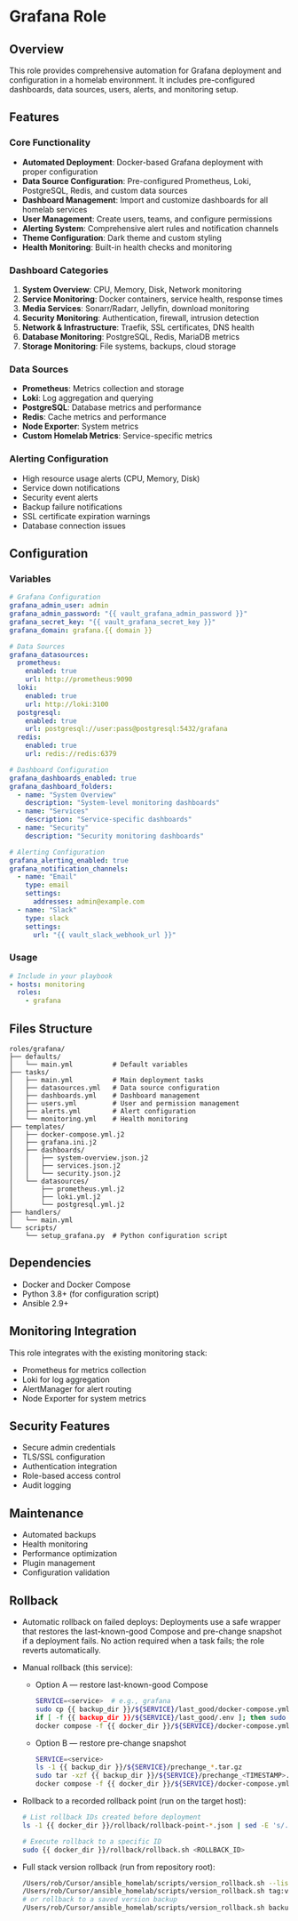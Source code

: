# Grafana Role

## Overview
This role provides comprehensive automation for Grafana deployment and configuration in a homelab environment. It includes pre-configured dashboards, data sources, users, alerts, and monitoring setup.

## Features

### Core Functionality
- **Automated Deployment**: Docker-based Grafana deployment with proper configuration
- **Data Source Configuration**: Pre-configured Prometheus, Loki, PostgreSQL, Redis, and custom data sources
- **Dashboard Management**: Import and customize dashboards for all homelab services
- **User Management**: Create users, teams, and configure permissions
- **Alerting System**: Comprehensive alert rules and notification channels
- **Theme Configuration**: Dark theme and custom styling
- **Health Monitoring**: Built-in health checks and monitoring

### Dashboard Categories
1. **System Overview**: CPU, Memory, Disk, Network monitoring
2. **Service Monitoring**: Docker containers, service health, response times
3. **Media Services**: Sonarr/Radarr, Jellyfin, download monitoring
4. **Security Monitoring**: Authentication, firewall, intrusion detection
5. **Network & Infrastructure**: Traefik, SSL certificates, DNS health
6. **Database Monitoring**: PostgreSQL, Redis, MariaDB metrics
7. **Storage Monitoring**: File systems, backups, cloud storage

### Data Sources
- **Prometheus**: Metrics collection and storage
- **Loki**: Log aggregation and querying
- **PostgreSQL**: Database metrics and performance
- **Redis**: Cache metrics and performance
- **Node Exporter**: System metrics
- **Custom Homelab Metrics**: Service-specific metrics

### Alerting Configuration
- High resource usage alerts (CPU, Memory, Disk)
- Service down notifications
- Security event alerts
- Backup failure notifications
- SSL certificate expiration warnings
- Database connection issues

## Configuration

### Variables
```yaml
# Grafana Configuration
grafana_admin_user: admin
grafana_admin_password: "{{ vault_grafana_admin_password }}"
grafana_secret_key: "{{ vault_grafana_secret_key }}"
grafana_domain: grafana.{{ domain }}

# Data Sources
grafana_datasources:
  prometheus:
    enabled: true
    url: http://prometheus:9090
  loki:
    enabled: true
    url: http://loki:3100
  postgresql:
    enabled: true
    url: postgresql://user:pass@postgresql:5432/grafana
  redis:
    enabled: true
    url: redis://redis:6379

# Dashboard Configuration
grafana_dashboards_enabled: true
grafana_dashboard_folders:
  - name: "System Overview"
    description: "System-level monitoring dashboards"
  - name: "Services"
    description: "Service-specific dashboards"
  - name: "Security"
    description: "Security monitoring dashboards"

# Alerting Configuration
grafana_alerting_enabled: true
grafana_notification_channels:
  - name: "Email"
    type: email
    settings:
      addresses: admin@example.com
  - name: "Slack"
    type: slack
    settings:
      url: "{{ vault_slack_webhook_url }}"
```

### Usage
```yaml
# Include in your playbook
- hosts: monitoring
  roles:
    - grafana
```

## Files Structure
```
roles/grafana/
├── defaults/
│   └── main.yml          # Default variables
├── tasks/
│   ├── main.yml          # Main deployment tasks
│   ├── datasources.yml   # Data source configuration
│   ├── dashboards.yml    # Dashboard management
│   ├── users.yml         # User and permission management
│   ├── alerts.yml        # Alert configuration
│   └── monitoring.yml    # Health monitoring
├── templates/
│   ├── docker-compose.yml.j2
│   ├── grafana.ini.j2
│   ├── dashboards/
│   │   ├── system-overview.json.j2
│   │   ├── services.json.j2
│   │   └── security.json.j2
│   └── datasources/
│       ├── prometheus.yml.j2
│       ├── loki.yml.j2
│       └── postgresql.yml.j2
├── handlers/
│   └── main.yml
└── scripts/
    └── setup_grafana.py  # Python configuration script
```

## Dependencies
- Docker and Docker Compose
- Python 3.8+ (for configuration script)
- Ansible 2.9+

## Monitoring Integration
This role integrates with the existing monitoring stack:
- Prometheus for metrics collection
- Loki for log aggregation
- AlertManager for alert routing
- Node Exporter for system metrics

## Security Features
- Secure admin credentials
- TLS/SSL configuration
- Authentication integration
- Role-based access control
- Audit logging

## Maintenance
- Automated backups
- Health monitoring
- Performance optimization
- Plugin management
- Configuration validation 

## Rollback

- Automatic rollback on failed deploys: Deployments use a safe wrapper that restores the last-known-good Compose and pre-change snapshot if a deployment fails. No action required when a task fails; the role reverts automatically.

- Manual rollback (this service):
  - Option A — restore last-known-good Compose
    ```bash
    SERVICE=<service>  # e.g., grafana
    sudo cp {{ backup_dir }}/${SERVICE}/last_good/docker-compose.yml {{ docker_dir }}/${SERVICE}/docker-compose.yml
    if [ -f {{ backup_dir }}/${SERVICE}/last_good/.env ]; then sudo cp {{ backup_dir }}/${SERVICE}/last_good/.env {{ docker_dir }}/${SERVICE}/.env; fi
    docker compose -f {{ docker_dir }}/${SERVICE}/docker-compose.yml up -d
    ```
  - Option B — restore pre-change snapshot
    ```bash
    SERVICE=<service>
    ls -1 {{ backup_dir }}/${SERVICE}/prechange_*.tar.gz
    sudo tar -xzf {{ backup_dir }}/${SERVICE}/prechange_<TIMESTAMP>.tar.gz -C /
    docker compose -f {{ docker_dir }}/${SERVICE}/docker-compose.yml up -d
    ```

- Rollback to a recorded rollback point (run on the target host):
  ```bash
  # List rollback IDs created before deployment
  ls -1 {{ docker_dir }}/rollback/rollback-point-*.json | sed -E 's/.*rollback-point-([0-9]+)\.json/\1/'

  # Execute rollback to a specific ID
  sudo {{ docker_dir }}/rollback/rollback.sh <ROLLBACK_ID>
  ```

- Full stack version rollback (run from repository root):
  ```bash
  /Users/rob/Cursor/ansible_homelab/scripts/version_rollback.sh --list
  /Users/rob/Cursor/ansible_homelab/scripts/version_rollback.sh tag:vX.Y.Z
  # or rollback to a saved version backup
  /Users/rob/Cursor/ansible_homelab/scripts/version_rollback.sh backup:/Users/rob/Cursor/ansible_homelab/backups/versions/<backup_dir>
  ```
